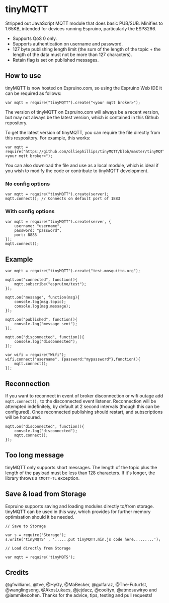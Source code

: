 # tinyMQTT

Stripped out JavaScript MQTT module that does basic PUB/SUB. Minifies to 1.65KB, intended for devices running Espruino, particularly the ESP8266.

- Supports QoS 0 only.
- Supports authentication on username and password.
- 127 byte publishing length limit (the sum of the length of the topic + the length of the data must not be more than 127 characters).
- Retain flag is set on published messages.

## How to use

tinyMQTT is now hosted on Espruino.com, so using the Espruino Web IDE it can be required as follows:

```
var mqtt = require("tinyMQTT").create("<your mqtt broker>");
```

The version of tinyMQTT on Espruino.com will always be a recent version, but may not always be the latest version, which is contained in this Github repository. 

To get the latest version of tinyMQTT, you can require the file directly from this respository. For example, this works:

```
var mqtt = require("https://github.com/olliephillips/tinyMQTT/blob/master/tinyMQTT.min.js").create("<your mqtt broker>");
```

You can also download the file and use as a local module, which is ideal if you wish to modify the code or contribute to tinyMQTT development.

### No config options

```
var mqtt = require("tinyMQTT").create(server);
mqtt.connect(); // Connects on default port of 1883
```
### With config options

```
var mqtt = require("tinyMQTT").create(server, {
	username: "username",
	password: "password",
	port: 8883
});
mqtt.connect();
```

## Example

```
var mqtt = require("tinyMQTT").create("test.mosquitto.org");

mqtt.on("connected", function(){
	mqtt.subscribe("espruino/test");
});

mqtt.on("message", function(msg){
	console.log(msg.topic);
	console.log(msg.message);
});

mqtt.on("published", function(){
	console.log("message sent");
});

mqtt.on("disconnected", function(){
	console.log("disconnected");
});

var wifi = require("Wifi");
wifi.connect("username", {password:"mypassword"},function(){
	mqtt.connect();
});
```

## Reconnection

If you want to reconnect in event of broker disconnection or wifi outage add ```mqtt.connect();``` to the disconnected event listener. Reconnection will be attempted indefinitely, by default at 2 second intervals (though this can be configured). Once reconnected publishing should restart, and subscriptions will be honoured.

```
mqtt.on("disconnected", function(){
	console.log("disconnected");
	mqtt.connect();
});

```

## Too long message

tinyMQTT only supports short messages. The length of the topic plus the length of the payload must be less than 128 characters. If it's longer, the library throws a `tMQTT-TL` exception.

## Save & load from Storage

Espruino supports saving and loading modules directly to/from storage. tinyMQTT can be used in this way, which provides for further memory optimisation should it be needed.

```
// Save to Storage 

var s = require('Storage');
s.write('tinyMQTS' , '......put tinyMQTT.min.js code here.........');

// Load directly from Storage

var mqtt = require('tinyMQTS');    
```

## Credits

@gfwilliams, @tve, @HyGy, @MaBecker, @gulfaraz, @The-Futur1st, @wanglingsong, @AkosLukacs, @jejdacz, @cooltyn, @atmosuwiryo and @iammikecohen. Thanks for the advice, tips, testing and pull requests!
